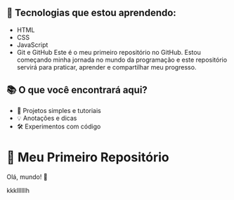 
 ## 🌱 Tecnologias que estou aprendendo:

- HTML
- CSS
- JavaScript
- Git e GitHub
Este é o meu primeiro repositório no GitHub. Estou começando minha jornada no mundo da programação e este repositório servirá para praticar, aprender e compartilhar meu progresso.
## 📚 O que você encontrará aqui?
 
- 📝 Projetos simples e tutoriais
- 💡 Anotações e dicas
- 🛠️ Experimentos com código
# 🚀 Meu Primeiro Repositório
 
Olá, mundo! 👋


kkkllllllh